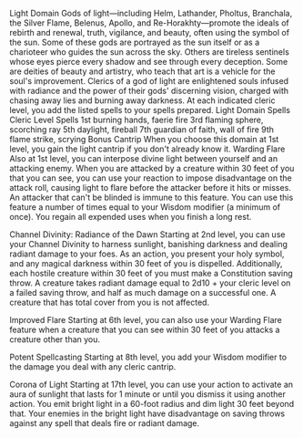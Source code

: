 Light Domain
Gods of light—including Helm, Lathander, Pholtus, Branchala, the Silver Flame, Belenus, Apollo, and Re-Horakhty—promote the ideals of rebirth and renewal, truth, vigilance, and beauty, often using the symbol of the sun. Some of these gods are portrayed as the sun itself or as a charioteer who guides the sun across the sky. Others are tireless sentinels whose eyes pierce every shadow and see through every deception. Some are deities of beauty and artistry, who teach that art is a vehicle for the soul's improvement. Clerics of a god of light are enlightened souls infused with radiance and the power of their gods' discerning vision, charged with chasing away lies and burning away darkness.
At each indicated cleric level, you add the listed spells to your spells prepared.
Light Domain Spells
Cleric Level	Spells
1st	burning hands, faerie fire
3rd	flaming sphere, scorching ray
5th	daylight, fireball
7th	guardian of faith, wall of fire
9th	flame strike, scrying
Bonus Cantrip
When you choose this domain at 1st level, you gain the light cantrip if you don't already know it.
Warding Flare
Also at 1st level, you can interpose divine light between yourself and an attacking enemy. When you are attacked by a creature within 30 feet of you that you can see, you can use your reaction to impose disadvantage on the attack roll, causing light to flare before the attacker before it hits or misses. An attacker that can't be blinded is immune to this feature.
You can use this feature a number of times equal to your Wisdom modifier (a minimum of once). You regain all expended uses when you finish a long rest.

Channel Divinity: Radiance of the Dawn
Starting at 2nd level, you can use your Channel Divinity to harness sunlight, banishing darkness and dealing radiant damage to your foes.
As an action, you present your holy symbol, and any magical darkness within 30 feet of you is dispelled. Additionally, each hostile creature within 30 feet of you must make a Constitution saving throw. A creature takes radiant damage equal to 2d10 + your cleric level on a failed saving throw, and half as much damage on a successful one. A creature that has total cover from you is not affected.

Improved Flare
Starting at 6th level, you can also use your Warding Flare feature when a creature that you can see within 30 feet of you attacks a creature other than you.

Potent Spellcasting
Starting at 8th level, you add your Wisdom modifier to the damage you deal with any cleric cantrip.

Corona of Light
Starting at 17th level, you can use your action to activate an aura of sunlight that lasts for 1 minute or until you dismiss it using another action. You emit bright light in a 60-foot radius and dim light 30 feet beyond that. Your enemies in the bright light have disadvantage on saving throws against any spell that deals fire or radiant damage.
